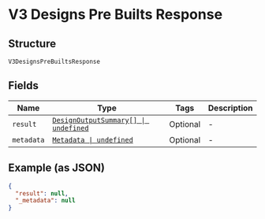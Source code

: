 
# V3 Designs Pre Builts Response

## Structure

`V3DesignsPreBuiltsResponse`

## Fields

| Name | Type | Tags | Description |
|  --- | --- | --- | --- |
| `result` | [`DesignOutputSummary[] \| undefined`](../../doc/models/design-output-summary.md) | Optional | - |
| `metadata` | [`Metadata \| undefined`](../../doc/models/metadata.md) | Optional | - |

## Example (as JSON)

```json
{
  "result": null,
  "_metadata": null
}
```

